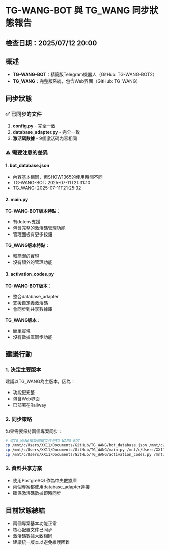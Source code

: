 # TG-WANG-BOT 與 TG_WANG 同步狀態報告

## 檢查日期：2025/07/12 20:00

## 概述
- **TG-WANG-BOT**：精簡版Telegram機器人（GitHub: TG-WANG-BOT2）
- **TG_WANG**：完整版系統，包含Web界面（GitHub: TG_WANG）

## 同步狀態

### ✅ 已同步的文件
1. **config.py** - 完全一致
2. **database_adapter.py** - 完全一致
3. **激活碼數據** - 9個激活碼內容相同

### ⚠️ 需要注意的差異

#### 1. bot_database.json
- 內容基本相同，但SHOW1365的使用時間不同
- TG-WANG-BOT: 2025-07-11T21:31:10
- TG_WANG: 2025-07-11T21:25:32

#### 2. main.py
**TG-WANG-BOT版本特點**：
- 有dotenv支援
- 包含完整的激活碼管理功能
- 管理面板有更多按鈕

**TG_WANG版本特點**：
- 較簡潔的實現
- 沒有額外的管理功能

#### 3. activation_codes.py
**TG-WANG-BOT版本**：
- 整合database_adapter
- 支援自定義激活碼
- 會同步到共享數據庫

**TG_WANG版本**：
- 簡單實現
- 沒有數據庫同步功能

## 建議行動

### 1. 決定主要版本
建議以TG_WANG為主版本，因為：
- 功能更完整
- 包含Web界面
- 已部署在Railway

### 2. 同步策略
如果需要保持兩個專案同步：
```bash
# 從TG_WANG複製關鍵文件到TG-WANG-BOT
cp /mnt/c/Users/XX11/Documents/GitHub/TG_WANG/bot_database.json /mnt/c/Users/XX11/Documents/GitHub/TG-WANG-BOT/
cp /mnt/c/Users/XX11/Documents/GitHub/TG_WANG/main.py /mnt/c/Users/XX11/Documents/GitHub/TG-WANG-BOT/
cp /mnt/c/Users/XX11/Documents/GitHub/TG_WANG/activation_codes.py /mnt/c/Users/XX11/Documents/GitHub/TG-WANG-BOT/
```

### 3. 資料共享方案
- 使用PostgreSQL作為中央數據庫
- 兩個專案都使用database_adapter連接
- 確保激活碼數據即時同步

## 目前狀態總結
- 兩個專案基本功能正常
- 核心配置文件已同步
- 激活碼數據大致相同
- 建議統一版本以避免維護困難